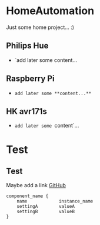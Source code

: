 # HomeAutomation

Just some home project... :)


## Philips Hue

- `add later some content...


## Raspberry Pi

- `add later some **content...**`


## HK avr171s

- `add later some `content`...

# Test
## Test

Maybe add a link [GitHub](https://github.com/dannyvanlierop/HomeAutomation)

    component_name {
        name            instance_name
        settingA        valueA
        settingB        valueB
    }

    
